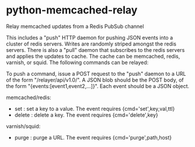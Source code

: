 # python-memcached-relay
Relay memcached updates from a Redis PubSub channel

This includes a "push" HTTP daemon for pushing JSON events into a cluster of redis servers. Writes are randomly striped amongst the redis servers. There is also a "pull" daemon that subscribes to the redis servers and applies the updates to cache. The cache can be memcached, redis, varnish, or squid. The following commands can be relayed:

To push a command, issue a POST request to the "push" daemon to a URL of the form "/relayer/api/v1.0/<channel>". A JSON blob should be the POST body, of the form "{events:[event1,event2,...]}". Each event should be a JSON object.

memcached/redis:
- set    : set a key to a value. The event requires {cmd='set',key,val,ttl}
- delete : delete a key. The event requires {cmd='delete',key}
  
varnish/squid:
- purge : purge a URL. The event requires {cmd='purge',path,host}
